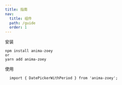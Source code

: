 ```yaml
---
title: 指南
nav:
  title: 组件
  path: /guide
  order: 1  
---
```


安装

```
npm install anima-zoey
or
yarn add anima-zoey
```

使用
```
  import { DatePickerWithPeriod } from 'anima-zoey';
```